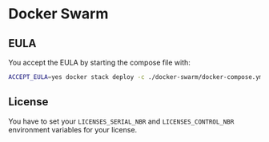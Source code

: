 # Docker Swarm

## EULA

You accept the EULA by starting the compose file with:

```bash
ACCEPT_EULA=yes docker stack deploy -c ./docker-swarm/docker-compose.yml qlik-core
```

## License

You have to set your `LICENSES_SERIAL_NBR` and `LICENSES_CONTROL_NBR` environment variables for your license.

